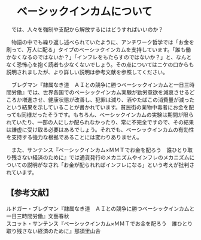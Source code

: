 # 　ベーシックインカムについて

　では、人々を強制や支配から解放するにはどうすればいいのか？

　物語の中でも繰り返し述べられていたように、アンチワーク哲学では「お金を刷って、万人に配る」タイプのベーシックインカムを支持しています。「誰も働かなくなるのではないか？」「インフレをもたらすのではないか？」と、なんとなく恐怖心を抱く読者も少なくないでしょう。その点についてはニケの口からも説明されましたが、より詳しい説明は参考文献を参照してください。

　ブレグマン『隷属なき道　ＡＩとの競争に勝つベーシックインカムと一日三時間労働』では、世界各国でのベーシックインカム実験が勤労意欲を減衰させるどころか増進させ、健康状態が改善し、犯罪は減り、酒やたばこの消費量が減ったという結果を示していることが書かれています。貧民街の薬物中毒者にお金を配っても同様だったそうです。もちろん、ベーシックインカムの実験は期間が限られていたり、一部の人にしか配られなかったり、常に不完全ですので、その結果は謙虚に受け取る必要はあるでしょう。それでも、ベーシックインカムの有効性を支持する強力な根拠であることには変わりありません。

　また、サンテンス『ベーシックインカム×ＭＭＴでお金を配ろう　誰ひとり取り残さない経済のために』では通貨発行のメカニズムやインフレのメカニズムについての説明がなされ「お金が配られればインフレになる」という考えが批判されています。

## 【参考文献】
ルドガー・ブレグマン『隷属なき道　ＡＩとの競争に勝つベーシックインカムと一日三時間労働』文藝春秋<br>
スコット・サンテンス『ベーシックインカム×ＭＭＴでお金を配ろう　誰ひとり取り残さない経済のために』那須里山舎